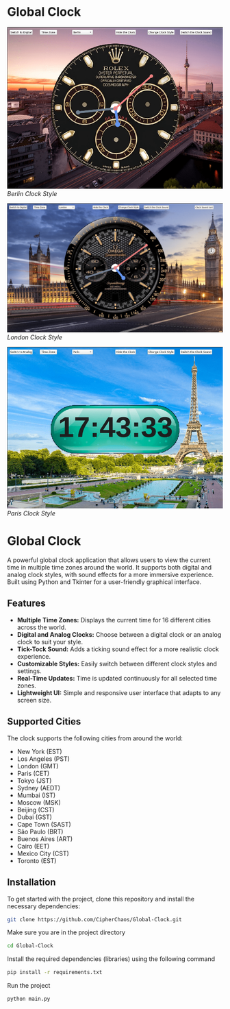 # Global Clock

![Berlin](clock/Assets/Berlin-sample.png)
*Berlin Clock Style*

![London](clock/Assets/London-sample.png)
*London Clock Style*

![Paris](clock/Assets/Paris-sample.png)
*Paris Clock Style*


# Global Clock

A powerful global clock application that allows users to view the current time in multiple time zones around the world. It supports both digital and analog clock styles, with sound effects for a more immersive experience. Built using Python and Tkinter for a user-friendly graphical interface.

## Features
- **Multiple Time Zones:** Displays the current time for 16 different cities across the world.
- **Digital and Analog Clocks:** Choose between a digital clock or an analog clock to suit your style.
- **Tick-Tock Sound:** Adds a ticking sound effect for a more realistic clock experience.
- **Customizable Styles:** Easily switch between different clock styles and settings.
- **Real-Time Updates:** Time is updated continuously for all selected time zones.
- **Lightweight UI:** Simple and responsive user interface that adapts to any screen size.

## Supported Cities
The clock supports the following cities from around the world:

- New York (EST)
- Los Angeles (PST)
- London (GMT)
- Paris (CET)
- Tokyo (JST)
- Sydney (AEDT)
- Mumbai (IST)
- Moscow (MSK)
- Beijing (CST)
- Dubai (GST)
- Cape Town (SAST)
- São Paulo (BRT)
- Buenos Aires (ART)
- Cairo (EET)
- Mexico City (CST)
- Toronto (EST)

## Installation

To get started with the project, clone this repository and install the necessary dependencies:

```bash
git clone https://github.com/CipherChaos/Global-Clock.git
```
Make sure you are in the project directory
```bash
cd Global-Clock
```
Install the required dependencies (libraries) using the following command
``` bash
pip install -r requirements.txt
```
Run the project 
``` bash
python main.py
```
